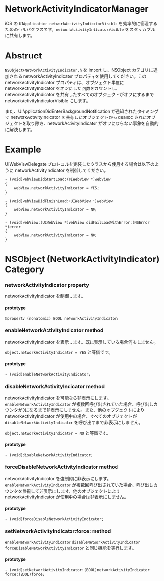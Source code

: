 NetworkActivityIndicatorManager
===============================

iOS の `UIApplication networkActivityIndicatorVisible` を効率的に管理するためのヘルパクラスです。`networkActivityIndicatorVisible` をスタッカブルに共有します。

Abstruct
========

`NSObject+NetworkActivityIndicator.h` を import し、NSObject カテゴリに追加される networkActivityIndicator プロパティを使用してください。この networkActivityIndicator プロパティは、オブジェクト単位に networkActivityIndicator をオンにした回数をカウントし、networkActivityIndicator を共有したすべてのオブジェクトがオフにするまで networkActivityIndicatorVisible にします。

また、UIApplicationDidEnterBackgroundNotification が通知されたタイミングで networkActivityIndicator を共有したオブジェクトから dealloc されたオブジェクトを取り除き、networkActivityIndicator がオフにならない事象を自動的に解決します。

Example
=======

UIWebViewDelegate プロトコルを実装したクラスから使用する場合は以下のように networkActivityIndicator を制御してください。

```objc
- (void)webViewDidStartLoad:(UIWebView *)webView
{
    webView.networkActivityIndicator = YES;
}

- (void)webViewDidFinishLoad:(UIWebView *)webView
{
    webView.networkActivityIndicator = NO;
}

- (void)webView:(UIWebView *)webView didFailLoadWithError:(NSError *)error
{
    webView.networkActivityIndicator = NO;
}
```

NSObject (NetworkActivityIndicator) Category
============================================

### networkActivityIndicator property

networkActivityIndicator を制御します。

#### prototype

```objc
@property (nonatomic) BOOL networkActivityIndicator;
```

### enableNetworkActivityIndicator method

networkActivityIndicator を表示します。既に表示している場合何もしません。

`object.networkActivityIndicator = YES` と等価です。

#### prototype

```objc
- (void)enableNetworkActivityIndicator;
```

### disableNetworkActivityIndicator method

networkActivityIndicator を可能なら非表示にします。`enableNetworkActivityIndicator` が複数回呼び出されていた場合、呼び出しカウンタが0になるまで非表示にしません。また、他のオブジェクトにより networkActivityIndicator が使用中の場合、すべてのオブジェクトが `disableNetworkActivityIndicator` を呼び出すまで非表示にしません。

`object.networkActivityIndicator = NO` と等価です。

#### prototype

```objc
- (void)disableNetworkActivityIndicator;
```

### forceDisableNetworkActivityIndicator method

networkActivityIndicator を強制的に非表示にします。`enableNetworkActivityIndicator` が複数回呼び出されていた場合、呼び出しカウンタを無視して非表示にします。他のオブジェクトにより networkActivityIndicator が使用中の場合は非表示にしません。

#### prototype

```objc
- (void)forceDisableNetworkActivityIndicator;
```

### setNetworkActivityIndicator:force: method

`enableNetworkActivityIndicator` `disableNetworkActivityIndicator` `forceDisableNetworkActivityIndicator` と同じ機能を実行します。

#### prototype

```objc
- (void)setNetworkActivityIndicator:(BOOL)networkActivityIndicator force:(BOOL)force;
```
